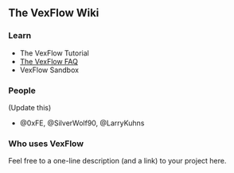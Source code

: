 ## The VexFlow Wiki

### Learn

* The VexFlow Tutorial
* [The VexFlow FAQ](VexFlowFAQ)
* VexFlow Sandbox

### People

(Update this)

* @0xFE, @SilverWolf90, @LarryKuhns 

### Who uses VexFlow

Feel free to a one-line description (and a link) to your project here.